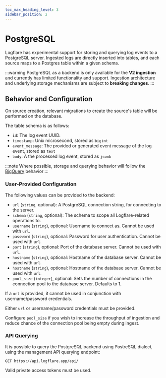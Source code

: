```yaml
---
toc_max_heading_level: 3
sidebar_position: 2
---
```


# PostgreSQL

Logflare has experimental support for storing and querying log events to a PostgreSQL server. Ingested logs are directly inserted into tables, and each source maps to a Postgres table within a given schema.

:::warning
PostgreSQL as a backend is only available for the **V2 ingestion** and currently has limited functionality and support. Ingestion architecture and underlying storage mechanisms are subject to **breaking changes**.
:::

## Behavior and Configuration

On source creation, relevant migrations to create the source's table will be performed on the database.

The table schema is as follows:

- `id`: The log event UUID.
- `timestamp`: Unix microsecond, stored as `bigint`
- `event_message`: The provided or generated event message of the log event, stored as `text`
- `body`: A the processed log event, stored as `jsonb`

:::note
Where possible, storage and querying behavior will follow the [BigQuery](../bigquery) behavior
:::

### User-Provided Configuration

The following values can be provided to the backend:

- `url` (`string`, optional): A PostgreSQL connection string, for connecting to the server.
- `schema` (`string`, optional): The schema to scope all Logflare-related operations to.
- `username` (`string`), optional: Username to connect as. Cannot be used with `url`.
- `password` (`string`), optional: Password for user authentication. Cannot be used with `url`.
- `port` (`string`), optional: Port of the database server. Cannot be used with `url`.
- `hostname` (`string`), optional: Hostname of the database server. Cannot be used with `url`.
- `hostname` (`string`), optional: Hostname of the database server. Cannot be used with `url`.
- `pool_size` (`integer`), optional: Sets the number of connections in the connection pool to the database server. Defaults to 1.

If a `url` is provided, it cannot be used in conjunction with username/password credentials.

Either `url` or username/password credentials must be provided.

Configure `pool_size` if you wish to increase the throughput of ingestion and reduce chance of the connection pool being empty during ingest.

### API Querying
It is possible to query the PostgreSQL backend using PostreSQL dialect, using the management API querying endpoint:

```
GET https://api.logflare.app/api/
```

Valid private access tokens must be used.